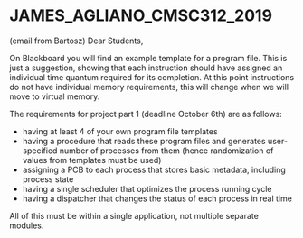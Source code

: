 # JAMES_AGLIANO_CMSC312_2019

(email from Bartosz)
Dear Students,

On Blackboard you will find an example template for a program file. This is just a suggestion, showing that each instruction should have assigned an individual time quantum required for its completion. At this point instructions do not have individual memory requirements, this will change when we will move to virtual memory.

The requirements for project part 1 (deadline October 6th) are as follows:

+ having at least 4 of your own program file templates
+ having a procedure that reads these program files and generates user-specified number of processes from them (hence randomization of values from templates must be used)
+ assigning a PCB to each process that stores basic metadata, including process state
+ having a single scheduler that optimizes the process running cycle
+ having a dispatcher that changes the status of each process in real time

All of this must be within a single application, not multiple separate modules.
